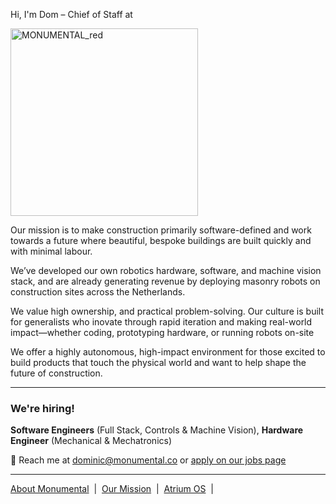 Hi, I'm Dom – Chief of Staff at


<p align="centre">
  <img src="https://github.com/user-attachments/assets/674ae1d1-5660-42cc-a676-c6b1da040f58" alt="MONUMENTAL_red" width="300"/>
</p>

Our mission is to make construction primarily software-defined and work towards a future where beautiful, bespoke buildings are built quickly and with minimal labour.

We’ve developed our own robotics hardware, software, and machine vision stack, and are already generating revenue by deploying masonry robots on construction sites across the Netherlands.

We value high ownership, and practical problem-solving. Our culture is built for generalists who inovate through rapid iteration and making real-world impact—whether coding, prototyping hardware, or running robots on-site

We offer a highly autonomous, high-impact environment for those excited to build products that touch the physical world and want to help shape the future of construction.

---

### We're hiring!
**Software Engineers** (Full Stack, Controls & Machine Vision), **Hardware Engineer** (Mechanical & Mechatronics) 

📧 Reach me at dominic@monumental.co or [apply on our jobs page](https://www.monumental.co/jobs)

---

[About Monumental](https://www.monumental.co/about) &nbsp;|&nbsp; [Our Mission](https://www.monumental.co/our-vision) &nbsp;|&nbsp; [Atrium OS](https://www.monumental.co/atrium) &nbsp;|&nbsp;

